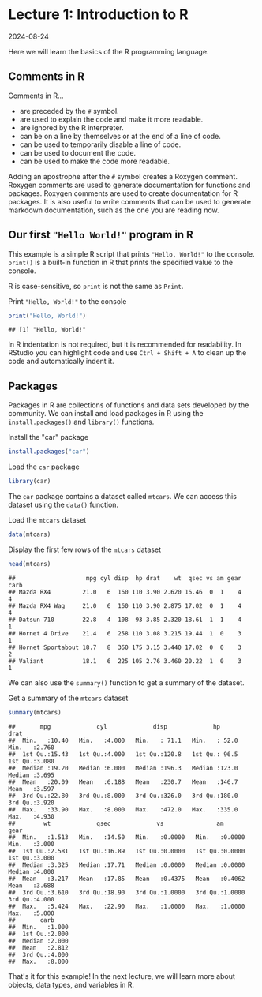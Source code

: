 # Lecture 1: Introduction to R
2024-08-24

Here we will learn the basics of the R programming language.

## Comments in R

Comments in R...

- are preceded by the `#` symbol.
- are used to explain the code and make it more readable.
- are ignored by the R interpreter.
- can be on a line by themselves or at the end of a line of code.
- can be used to temporarily disable a line of code.
- can be used to document the code.
- can be used to make the code more readable.

Adding an apostrophe after the `#` symbol creates a Roxygen comment. Roxygen
comments are used to generate documentation for functions and packages.
Roxygen comments are used to create documentation for R packages. It is also
useful to write comments that can be used to generate markdown documentation,
such as the one you are reading now.

## Our first `"Hello World!"` program in R

This example is a simple R script that prints `"Hello, World!"` to the
console. `print()` is a built-in function in R that prints the specified
value to the console.

R is case-sensitive, so `print` is not the same as `Print`.

Print `"Hello, World!"` to the console


``` r
print("Hello, World!")
```

```
## [1] "Hello, World!"
```

In R indentation is not required, but it is recommended for readability. In
RStudio you can highlight code and use `Ctrl + Shift + A` to clean up the
code and automatically indent it.
## Packages
Packages in R are collections of functions and data sets developed by the
community. We can install and load packages in R using the
`install.packages()` and `library()` functions.

Install the "car" package


``` r
install.packages("car")
```

Load the `car` package


``` r
library(car)
```

The `car` package contains a dataset called `mtcars`. We can access this
dataset using the `data()` function.

Load the `mtcars` dataset


``` r
data(mtcars)
```

Display the first few rows of the `mtcars` dataset


``` r
head(mtcars)
```

```
##                    mpg cyl disp  hp drat    wt  qsec vs am gear carb
## Mazda RX4         21.0   6  160 110 3.90 2.620 16.46  0  1    4    4
## Mazda RX4 Wag     21.0   6  160 110 3.90 2.875 17.02  0  1    4    4
## Datsun 710        22.8   4  108  93 3.85 2.320 18.61  1  1    4    1
## Hornet 4 Drive    21.4   6  258 110 3.08 3.215 19.44  1  0    3    1
## Hornet Sportabout 18.7   8  360 175 3.15 3.440 17.02  0  0    3    2
## Valiant           18.1   6  225 105 2.76 3.460 20.22  1  0    3    1
```

We can also use the `summary()` function to get a summary of the dataset.

Get a summary of the `mtcars` dataset


``` r
summary(mtcars)
```

```
##       mpg             cyl             disp             hp             drat      
##  Min.   :10.40   Min.   :4.000   Min.   : 71.1   Min.   : 52.0   Min.   :2.760  
##  1st Qu.:15.43   1st Qu.:4.000   1st Qu.:120.8   1st Qu.: 96.5   1st Qu.:3.080  
##  Median :19.20   Median :6.000   Median :196.3   Median :123.0   Median :3.695  
##  Mean   :20.09   Mean   :6.188   Mean   :230.7   Mean   :146.7   Mean   :3.597  
##  3rd Qu.:22.80   3rd Qu.:8.000   3rd Qu.:326.0   3rd Qu.:180.0   3rd Qu.:3.920  
##  Max.   :33.90   Max.   :8.000   Max.   :472.0   Max.   :335.0   Max.   :4.930  
##        wt             qsec             vs               am              gear      
##  Min.   :1.513   Min.   :14.50   Min.   :0.0000   Min.   :0.0000   Min.   :3.000  
##  1st Qu.:2.581   1st Qu.:16.89   1st Qu.:0.0000   1st Qu.:0.0000   1st Qu.:3.000  
##  Median :3.325   Median :17.71   Median :0.0000   Median :0.0000   Median :4.000  
##  Mean   :3.217   Mean   :17.85   Mean   :0.4375   Mean   :0.4062   Mean   :3.688  
##  3rd Qu.:3.610   3rd Qu.:18.90   3rd Qu.:1.0000   3rd Qu.:1.0000   3rd Qu.:4.000  
##  Max.   :5.424   Max.   :22.90   Max.   :1.0000   Max.   :1.0000   Max.   :5.000  
##       carb      
##  Min.   :1.000  
##  1st Qu.:2.000  
##  Median :2.000  
##  Mean   :2.812  
##  3rd Qu.:4.000  
##  Max.   :8.000
```

That's it for this example! In the next lecture, we will learn more about
objects, data types, and variables in R.
